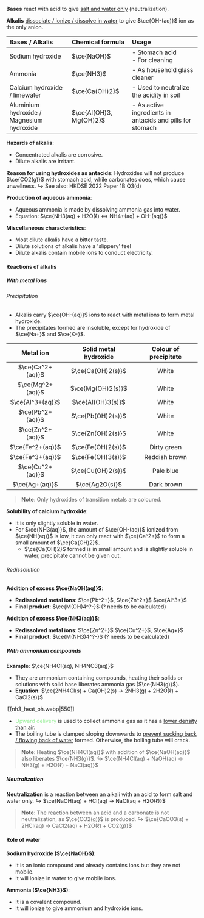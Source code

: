 **Bases** react with acid to give <u>salt and water only</u> (neutralization).

**Alkalis** <u>dissociate / ionize / dissolve in water</u> to give $\ce{OH-(aq)}$ ion as the only anion.

| Bases / Alkalis | Chemical formula | Usage |
| :--- | :--- | :--- |
| Sodium hydroxide | $\ce{NaOH}$ | - Stomach acid<br>- For cleaning |
| Ammonia | $\ce{NH3}$ | - As household glass cleaner |
| Calcium hydroxide / limewater | $\ce{Ca(OH)2}$ | - Used to neutralize the acidity in soil |
| Aluminium hydroxide / Magnesium hydroxide | $\ce{Al(OH)3, Mg(OH)2}$ | - As active ingredients in antacids and pills for stomach |

**Hazards of alkalis**:
- Concentrated alkalis are corrosive.
- Dilute alkalis are irritant.

**Reason for using hydroxides as antacids**:
Hydroxides will not produce $\ce{CO2(g)}$ with stomach acid, while carbonates does, which cause unwellness.
↪️ See also: HKDSE 2022 Paper 1B Q3(d)

**Production of aqueous ammonia**:
- Aqueous ammonia is made by dissolving ammonia gas into water.
- Equation: $\ce{NH3(aq) + H2O(ℓ) <=> NH4+(aq) + OH-(aq)}$

**Miscellaneous characteristics**:
- Most dilute alkalis have a bitter taste.
- Dilute solutions of alkalis have a 'slippery' feel
- Dilute alkalis contain mobile ions to conduct electricity.

#### Reactions of alkalis
##### With metal ions
###### Precipitation
- Alkalis carry $\ce{OH-(aq)}$ ions to react with metal ions to form metal hydroxide.
- The precipitates formed are insoluble, except for hydroxide of $\ce{Na+}$ and $\ce{K+}$.

| Metal ion | Solid metal hydroxide | Colour of precipitate |
| :--: | :--: | :--: |
| $\ce{Ca^2+(aq)}$ | $\ce{Ca(OH)2(s)}$ | White |
| $\ce{Mg^2+(aq)}$ | $\ce{Mg(OH)2(s)}$ | White |
| $\ce{Al^3+(aq)}$ | $\ce{Al(OH)3(s)}$ | White |
| $\ce{Pb^2+(aq)}$ | $\ce{Pb(OH)2(s)}$ | White |
| $\ce{Zn^2+(aq)}$ | $\ce{Zn(OH)2(s)}$ | White |
| $\ce{Fe^2+(aq)}$ | $\ce{Fe(OH)2(s)}$ | Dirty green |
| $\ce{Fe^3+(aq)}$ | $\ce{Fe(OH)3(s)}$ | Reddish brown |
| $\ce{Cu^2+(aq)}$ | $\ce{Cu(OH)2(s)}$ | Pale blue |
| $\ce{Ag+(aq)}$ | $\ce{Ag2O(s)}$ | Dark brown |

> **Note**:
> Only hydroxides of transition metals are coloured.

**Solubility of calcium hydroxide**:
- It is only slightly soluble in water.
- For $\ce{NH3(aq)}$, the amount of $\ce{OH-(aq)}$ ionized from $\ce{NH(aq)}$ is low, it can only react with $\ce{Ca^2+}$ to form a small amount of $\ce{Ca(OH)2}$.
	- $\ce{Ca(OH)2}$  formed is in small amount and is slightly soluble in water, precipitate cannot be given out.

###### Redissolution
**Addition of excess $\ce{NaOH(aq)}$**:
- **Redissolved metal ions**: $\ce{Pb^2+}$, $\ce{Zn^2+}$ $\ce{Al^3+}$
- **Final product**: $\ce{M(OH)4^?-}$ (? needs to be calculated)

**Addition of excess $\ce{NH3(aq)}$**:
- **Redissolved metal ions**: $\ce{Zn^2+}$ $\ce{Cu^2+}$, $\ce{Ag+}$
- **Final product**: $\ce{M(NH3)4^?-}$ (? needs to be calculated)

##### With ammonium compounds
**Example**: $\ce{NH4Cl(aq), NH4NO3(aq)}$
- They are ammonium containing compounds, heating their solids or solutions with solid base liberates ammonia gas ($\ce{NH3(g)}$).
- **Equation**: $\ce{2NH4Cl(s) + Ca(OH)2(s) -> 2NH3(g) + 2H2O(ℓ) + CaCl2(s)}$

![[nh3_heat_oh.webp|550]]
- <span style="color: lightgreen">Upward delivery</span> is used to collect ammonia gas as it has a <u>lower density than air</u>.
- The boiling tube is clamped sloping downwards to <u>prevent sucking back / flowing back of water</u> formed. Otherwise, the boiling tube will crack.

> **Note**:
> Heating $\ce{NH4Cl(aq)}$ with addition of $\ce{NaOH(aq)}$ also liberates $\ce{NH3(g)}$.
> ↪️ $\ce{NH4Cl(aq) + NaOH(aq) -> NH3(g) + H2O(ℓ) + NaCl(aq)}$

##### Neutralization
**Neutralization** is a reaction between an alkali with an acid to form salt and water only.
↪️ $\ce{NaOH(aq) + HCl(aq) -> NaCl(aq + H2O(ℓ)}$

> **Note**:
> The reaction between an acid and a carbonate is not neutralization, as $\ce{CO2(g)}$ is produced.
> ↪️ $\ce{CaCO3(s) + 2HCl(aq) -> CaCl2(aq) + H2O(ℓ) + CO2(g)}$

#### Role of water
**Sodium hydroxide ($\ce{NaOH}$)**:
- It is an ionic compound and already contains ions but they are not mobile.
- It will ionize in water to give mobile ions.

**Ammonia ($\ce{NH3}$)**:
- It is a covalent compound.
- It will ionize to give ammonium and hydroxide ions.
